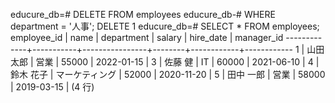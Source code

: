 educure_db=# DELETE FROM employees
educure_db-# WHERE department = '人事';
DELETE 1
educure_db=# SELECT * FROM employees;
 employee_id |   name    |   department   | salary | hire_date  | manager_id
-------------+-----------+----------------+--------+------------+------------
           1 | 山田 太郎 | 営業           |  55000 | 2022-01-15 |
           3 | 佐藤 健   | IT             |  60000 | 2021-06-10 |
           4 | 鈴木 花子 | マーケティング |  52000 | 2020-11-20 |
           5 | 田中 一郎 | 営業           |  58000 | 2019-03-15 |
(4 行)
